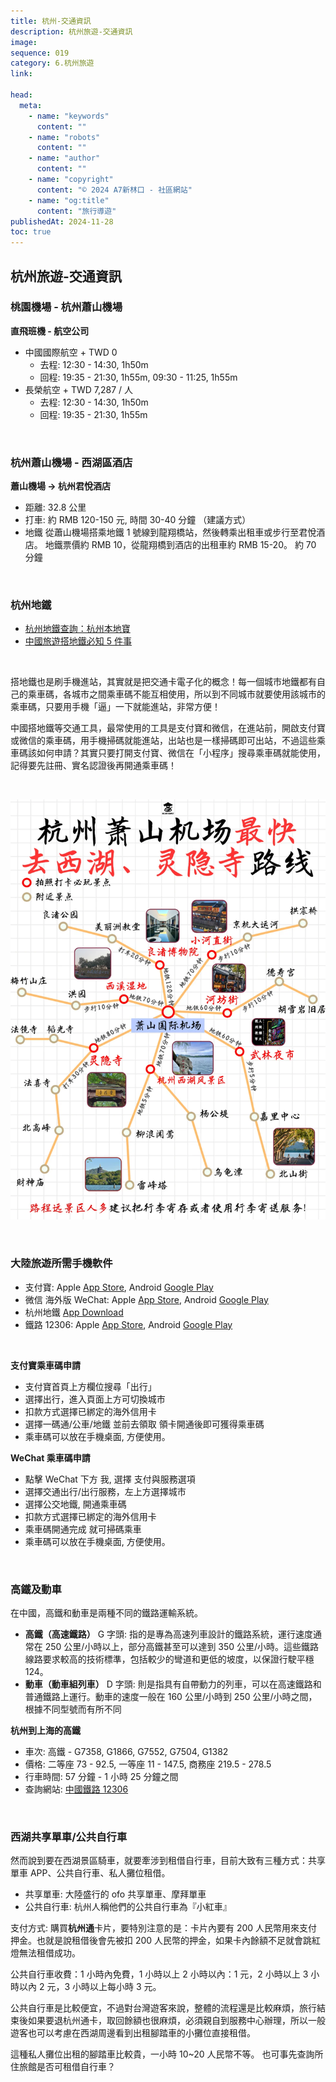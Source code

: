 ```yaml
---
title: 杭州-交通資訊
description: 杭州旅遊-交通資訊
image:
sequence: 019
category: 6.杭州旅遊
link:

head:
  meta:
    - name: "keywords"
      content: ""
    - name: "robots"
      content: ""
    - name: "author"
      content: ""
    - name: "copyright"
      content: "© 2024 A7新林口 - 社區網站"
    - name: "og:title"
      content: "旅行導遊"
publishedAt: 2024-11-28
toc: true
---
```


## 杭州旅遊-交通資訊

### 桃園機場 - 杭州蕭山機場

**直飛班機 - 航空公司**

- 中國國際航空 + TWD 0
  - 去程: 12:30 - 14:30, 1h50m
  - 回程: 19:35 - 21:30, 1h55m, 09:30 - 11:25, 1h55m
- 長榮航空 + TWD 7,287 / 人
  - 去程: 12:30 - 14:30, 1h50m
  - 回程: 19:35 - 21:30, 1h55m

<br>

### 杭州蕭山機場 - 西湖區酒店

**蕭山機場 -> 杭州君悅酒店**

- 距離: 32.8 公里
- 打車: 約 RMB 120-150 元, 時間 30-40 分鐘 （建議方式）
- 地鐵 從蕭山機場搭乘地鐵 1 號線到龍翔橋站，然後轉乘出租車或步行至君悅酒店。 地鐵票價約 RMB 10，從龍翔橋到酒店的出租車約 RMB 15-20。 約 70 分鐘

<br>

### 杭州地鐵

- <a href="https://m.hz.bendibao.com/ditie/linemap.shtml">杭州地鐵查詢：杭州本地寶</a>
- <a href="https://www.xinmedia.com/article/301276">中國旅遊搭地鐵必知 5 件事</a>

<br>

搭地鐵也是刷手機進站，其實就是把交通卡電子化的概念！每一個城市地鐵都有自己的乘車碼，各城市之間乘車碼不能互相使用，所以到不同城市就要使用該城市的乘車碼，只要用手機「逼」一下就能進站，非常方便！

中國搭地鐵等交通工具，最常使用的工具是支付寶和微信，在進站前，開啟支付寶或微信的乘車碼，用手機掃碼就能進站，出站也是一樣掃碼即可出站，不過這些乘車碼該如何申請？其實只要打開支付寶、微信在「小程序」搜尋乘車碼就能使用，記得要先註冊、實名認證後再開通乘車碼！

<br>

![v019-01.png](/images/travel/v019-01.png)

<br>

### 大陸旅遊所需手機軟件

- 支付寶: Apple <a href="https://apps.apple.com/tw/app/%E6%94%AF%E4%BB%98%E5%AE%9D-%E7%94%9F%E6%B4%BB%E5%A5%BD-%E6%94%AF%E4%BB%98%E5%AE%9D/id333206289">App Store</a>, Android <a href="https://play.google.com/store/apps/details?id=com.eg.android.AlipayGphone&hl=zh_TW">Google Play</a>
- 微信 海外版 WeChat: Apple <a href="https://apps.apple.com/tw/app/wechat/id414478124">App Store</a>, Android <a href="https://play.google.com/store/apps/details?id=com.tencent.mm&hl=zh_TW">Google Play</a>
- 杭州地鐵 <a href="https://www.hzmetro.com/app.htm">App Download</a>
- 鐵路 12306: Apple <a href="https://apps.apple.com/cn/app/%E9%93%81%E8%B7%AF12306/id564818797">App Store</a>, Android <a href="https://play.google.com/store/apps/details?id=com.chinarailway.globalticketing&hl=zh_HK">Google Play</a>

<br>

**支付寶乘車碼申請**

- 支付寶首頁上方欄位搜尋「出行」
- 選擇出行，進入頁面上方可切換城市
- 扣款方式選擇已綁定的海外信用卡
- 選擇一碼通/公車/地鐵 並前去領取 領卡開通後即可獲得乘車碼
- 乘車碼可以放在手機桌面, 方便使用。

**WeChat 乘車碼申請**

- 點擊 WeChat 下方 我, 選擇 支付與服務選項
- 選擇交通出行/出行服務，左上方選擇城市
- 選擇公交地鐵, 開通乘車碼
- 扣款方式選擇已綁定的海外信用卡
- 乘車碼開通完成 就可掃碼乘車
- 乘車碼可以放在手機桌面, 方便使用。

<br>

### 高鐵及動車

在中國，高鐵和動車是兩種不同的鐵路運輸系統。

- **高鐵（高速鐵路）** G 字頭: 指的是專為高速列車設計的鐵路系統，運行速度通常在 250 公里/小時以上，部分高鐵甚至可以達到 350 公里/小時。這些鐵路線路要求較高的技術標準，包括較少的彎道和更低的坡度，以保證行駛平穩 124。
- **動車（動車組列車）** D 字頭: 則是指具有自帶動力的列車，可以在高速鐵路和普通鐵路上運行。動車的速度一般在 160 公里/小時到 250 公里/小時之間，根據不同型號而有所不同

**杭州到上海的高鐵**

- 車次: 高鐵 - G7358, G1866, G7552, G7504, G1382
- 價格: 二等座 73 - 92.5, 一等座 11 - 147.5, 商務座 219.5 - 278.5
- 行車時間: 57 分鐘 - 1 小時 25 分鐘之間
- 查詢網站: <a href="https://www.12306.cn/index/index.html">中國鐵路 12306</a>

<br>

### 西湖共享單車/公共自行車

然而說到要在西湖景區騎車，就要牽涉到租借自行車，目前大致有三種方式：共享單車 APP、公共自行車、私人攤位租借。

- 共享單車: 大陸盛行的 ofo 共享單車、摩拜單車
- 公共自行車: 杭州人稱他們的公共自行車為『小紅車』

支付方式: 購買**杭州通**卡片，要特別注意的是：卡片內要有 200 人民幣用來支付押金。也就是說租借後會先被扣 200 人民幣的押金，如果卡內餘額不足就會跳紅燈無法租借成功。

公共自行車收費：1 小時內免費，1 小時以上 2 小時以內：1 元，2 小時以上 3 小時以內 2 元，3 小時以上每小時 3 元。

公共自行車是比較便宜，不過對台灣遊客來說，整體的流程還是比較麻煩，旅行結束後如果要退杭州通卡，取回餘額也很麻煩，必須親自到服務中心辦理，所以一般遊客也可以考慮在西湖周邊看到出租腳踏車的小攤位直接租借。

這種私人攤位出租的腳踏車比較貴，一小時 10~20 人民幣不等。 也可事先查詢所住旅館是否可租借自行車？
